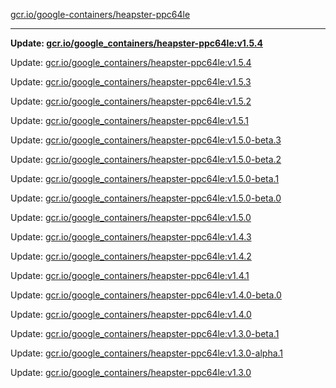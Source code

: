 [gcr.io/google-containers/heapster-ppc64le](https://hub.docker.com/r/cruse/heapster-ppc64le/tags/) 

----
**Update: [gcr.io/google_containers/heapster-ppc64le:v1.5.4](https://hub.docker.com/r/cruse/heapster-ppc64le/tags/)**

Update: [gcr.io/google_containers/heapster-ppc64le:v1.5.4](https://hub.docker.com/r/cruse/heapster-ppc64le/tags/)

Update: [gcr.io/google_containers/heapster-ppc64le:v1.5.3](https://hub.docker.com/r/cruse/heapster-ppc64le/tags/)

Update: [gcr.io/google_containers/heapster-ppc64le:v1.5.2](https://hub.docker.com/r/cruse/heapster-ppc64le/tags/)

Update: [gcr.io/google_containers/heapster-ppc64le:v1.5.1](https://hub.docker.com/r/cruse/heapster-ppc64le/tags/)

Update: [gcr.io/google_containers/heapster-ppc64le:v1.5.0-beta.3](https://hub.docker.com/r/cruse/heapster-ppc64le/tags/)

Update: [gcr.io/google_containers/heapster-ppc64le:v1.5.0-beta.2](https://hub.docker.com/r/cruse/heapster-ppc64le/tags/)

Update: [gcr.io/google_containers/heapster-ppc64le:v1.5.0-beta.1](https://hub.docker.com/r/cruse/heapster-ppc64le/tags/)

Update: [gcr.io/google_containers/heapster-ppc64le:v1.5.0-beta.0](https://hub.docker.com/r/cruse/heapster-ppc64le/tags/)

Update: [gcr.io/google_containers/heapster-ppc64le:v1.5.0](https://hub.docker.com/r/cruse/heapster-ppc64le/tags/)

Update: [gcr.io/google_containers/heapster-ppc64le:v1.4.3](https://hub.docker.com/r/cruse/heapster-ppc64le/tags/)

Update: [gcr.io/google_containers/heapster-ppc64le:v1.4.2](https://hub.docker.com/r/cruse/heapster-ppc64le/tags/)

Update: [gcr.io/google_containers/heapster-ppc64le:v1.4.1](https://hub.docker.com/r/cruse/heapster-ppc64le/tags/)

Update: [gcr.io/google_containers/heapster-ppc64le:v1.4.0-beta.0](https://hub.docker.com/r/cruse/heapster-ppc64le/tags/)

Update: [gcr.io/google_containers/heapster-ppc64le:v1.4.0](https://hub.docker.com/r/cruse/heapster-ppc64le/tags/)

Update: [gcr.io/google_containers/heapster-ppc64le:v1.3.0-beta.1](https://hub.docker.com/r/cruse/heapster-ppc64le/tags/)

Update: [gcr.io/google_containers/heapster-ppc64le:v1.3.0-alpha.1](https://hub.docker.com/r/cruse/heapster-ppc64le/tags/)

Update: [gcr.io/google_containers/heapster-ppc64le:v1.3.0](https://hub.docker.com/r/cruse/heapster-ppc64le/tags/)

